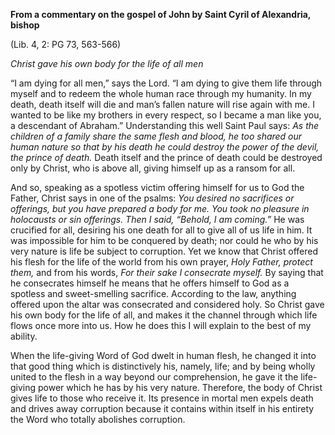 

**From a commentary on the gospel of John by Saint Cyril of Alexandria, bishop**

(Lib. 4, 2: PG 73, 563-566)

_Christ gave his own body for the life of all men_

“I am dying for all men,” says the Lord. “I am dying to give them life through myself and to redeem the whole human race through my humanity. In my death, death itself will die and man’s fallen nature will rise again with me. I wanted to be like my brothers in every respect, so I became a man like you, a descendant of Abraham.” Understanding this well Saint Paul says: _As the children of a family share the same flesh and blood, he too shared our human nature so that by his death he could destroy the power of the devil, the prince of death._ Death itself and the prince of death could be destroyed only by Christ, who is above all, giving himself up as a ransom for all.

And so, speaking as a spotless victim offering himself for us to God the Father, Christ says in one of the psalms: _You desired no sacrifices or offerings, but you have prepared a body for me. You took no pleasure in holocausts or sin offerings. Then I said, “Behold, I am coming.”_ He was crucified for all, desiring his one death for all to give all of us life in him. It was impossible for him to be conquered by death; nor could he who by his very nature is life be subject to corruption. Yet we know that Christ offered his flesh for the life of the world from his own prayer, _Holy Father, protect them,_ and from his words, _For their sake I consecrate myself._ By saying that he consecrates himself he means that he offers himself to God as a spotless and sweet-smelling sacrifice. According to the law, anything offered upon the altar was consecrated and considered holy. So Christ gave his own body for the life of all, and makes it the channel through which life flows once more into us. How he does this I will explain to the best of my ability.

When the life-giving Word of God dwelt in human flesh, he changed it into that good thing which is distinctively his, namely, life; and by being wholly united to the flesh in a way beyond our comprehension, he gave it the life-giving power which he has by his very nature. Therefore, the body of Christ gives life to those who receive it. Its presence in mortal men expels death and drives away corruption because it contains within itself in his entirety the Word who totally abolishes corruption.

